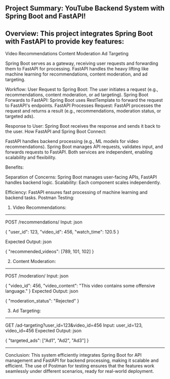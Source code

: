 
Project Summary: YouTube Backend System with Spring Boot and FastAPI!
--------------------------------------------------------------------

Overview:
This project integrates Spring Boot with FastAPI to provide key features:
--------------------------------------------------------------------------

Video Recommendations
Content Moderation
Ad Targeting


Spring Boot serves as a gateway, receiving user requests and forwarding them to FastAPI for processing.
FastAPI handles the heavy lifting like machine learning for recommendations, content moderation, and ad targeting.


Workflow:
User Request to Spring Boot: The user initiates a request (e.g., recommendations, content moderation, or ad targeting).
Spring Boot Forwards to FastAPI: Spring Boot uses RestTemplate to forward the request to FastAPI's endpoints.
FastAPI Processes Request: FastAPI processes the request and returns a result (e.g., recommendations, moderation status, or targeted ads).


Response to User: Spring Boot receives the response and sends it back to the user.
How FastAPI and Spring Boot Connect:

FastAPI handles backend processing (e.g., ML models for video recommendations).
Spring Boot manages API requests, validates input, and forwards requests to FastAPI.
Both services are independent, enabling scalability and flexibility.

Benefits:

Separation of Concerns: Spring Boot manages user-facing APIs, FastAPI handles backend logic.
Scalability: Each component scales independently.

Efficiency: FastAPI ensures fast processing of machine learning and backend tasks.
Postman Testing:

1. Video Recommendations: 
-------------------------
POST /recommendations/
Input:
json

{
  "user_id": 123,
  "video_id": 456,
  "watch_time": 120.5
}

Expected Output:
json

{
  "recommended_videos": [789, 101, 102]
}

2. Content Moderation: 
----------------------

POST /moderation/
Input:
json

{
  "video_id": 456,
  "video_content": "This video contains some offensive language."
}
Expected Output:
json

{
  "moderation_status": "Rejected"
}

3. Ad Targeting: 
----------------
GET /ad-targeting?user_id=123&video_id=456
Input: user_id=123, video_id=456
Expected Output:
json

{
  "targeted_ads": ["Ad1", "Ad2", "Ad3"]
}

--------------------------------------------------------------------------------------------------------------------------------

Conclusion:
This system efficiently integrates Spring Boot for API management and FastAPI for backend processing, making it scalable and efficient. The use of Postman for testing ensures that the features work seamlessly under different scenarios, ready for real-world deployment.






